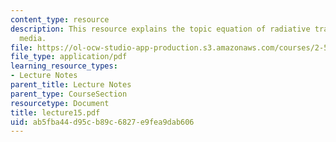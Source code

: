 ```yaml
---
content_type: resource
description: This resource explains the topic equation of radiative transfer in participating
  media.
file: https://ol-ocw-studio-app-production.s3.amazonaws.com/courses/2-58j-radiative-transfer-spring-2006/ab5fba44d95cb89c6827e9fea9dab606_lecture15.pdf
file_type: application/pdf
learning_resource_types:
- Lecture Notes
parent_title: Lecture Notes
parent_type: CourseSection
resourcetype: Document
title: lecture15.pdf
uid: ab5fba44-d95c-b89c-6827-e9fea9dab606
---
```

